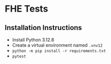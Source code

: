 # FHE Tests

## Installation Instructions
* Install Python 3.12.8
* Create a virtual environment named `.vnv12`
* `python -m pip install -r requirements.txt`
* `pytest`